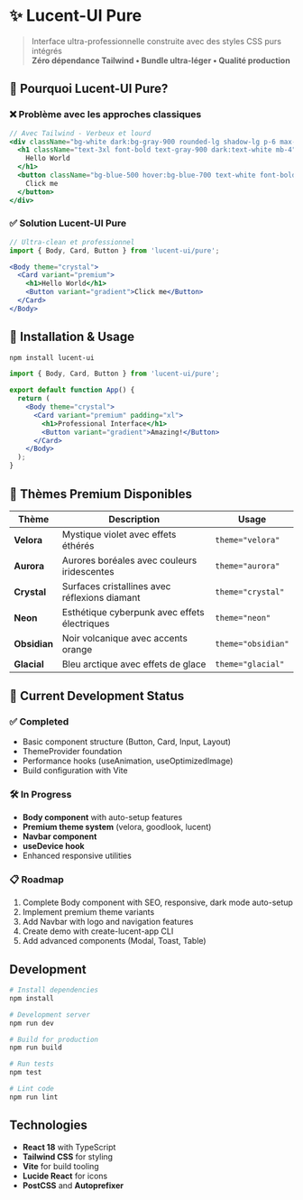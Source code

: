# ✨ Lucent-UI Pure

> Interface ultra-professionnelle construite avec des styles CSS purs intégrés  
> **Zéro dépendance Tailwind • Bundle ultra-léger • Qualité production**

## 🎯 Pourquoi Lucent-UI Pure?

### ❌ Problème avec les approches classiques
```jsx
// Avec Tailwind - Verbeux et lourd
<div className="bg-white dark:bg-gray-900 rounded-lg shadow-lg p-6 max-w-md mx-auto">
  <h1 className="text-3xl font-bold text-gray-900 dark:text-white mb-4">
    Hello World
  </h1>
  <button className="bg-blue-500 hover:bg-blue-700 text-white font-bold py-2 px-4 rounded">
    Click me
  </button>
</div>
```

### ✅ Solution Lucent-UI Pure
```jsx
// Ultra-clean et professionnel
import { Body, Card, Button } from 'lucent-ui/pure';

<Body theme="crystal">
  <Card variant="premium">
    <h1>Hello World</h1>
    <Button variant="gradient">Click me</Button>
  </Card>
</Body>
```

## 🚀 Installation & Usage

```bash
npm install lucent-ui
```

```jsx
import { Body, Card, Button } from 'lucent-ui/pure';

export default function App() {
  return (
    <Body theme="crystal">
      <Card variant="premium" padding="xl">
        <h1>Professional Interface</h1>
        <Button variant="gradient">Amazing!</Button>
      </Card>
    </Body>
  );
}
```

## 🎨 Thèmes Premium Disponibles

| Thème | Description | Usage |
|-------|-------------|--------|
| **Velora** | Mystique violet avec effets éthérés | `theme="velora"` |
| **Aurora** | Aurores boréales avec couleurs iridescentes | `theme="aurora"` |
| **Crystal** | Surfaces cristallines avec réflexions diamant | `theme="crystal"` |
| **Neon** | Esthétique cyberpunk avec effets électriques | `theme="neon"` |
| **Obsidian** | Noir volcanique avec accents orange | `theme="obsidian"` |
| **Glacial** | Bleu arctique avec effets de glace | `theme="glacial"` |

## 🚧 Current Development Status

### ✅ Completed
- Basic component structure (Button, Card, Input, Layout)
- ThemeProvider foundation
- Performance hooks (useAnimation, useOptimizedImage)
- Build configuration with Vite

### 🛠️ In Progress
- **Body component** with auto-setup features
- **Premium theme system** (velora, goodlook, lucent)
- **Navbar component**
- **useDevice hook**
- Enhanced responsive utilities

### 📋 Roadmap
1. Complete Body component with SEO, responsive, dark mode auto-setup
2. Implement premium theme variants
3. Add Navbar with logo and navigation features
4. Create demo with create-lucent-app CLI
5. Add advanced components (Modal, Toast, Table)

## Development

```bash
# Install dependencies
npm install

# Development server
npm run dev

# Build for production
npm run build

# Run tests
npm test

# Lint code
npm run lint
```

## Technologies

- **React 18** with TypeScript
- **Tailwind CSS** for styling
- **Vite** for build tooling
- **Lucide React** for icons
- **PostCSS** and **Autoprefixer**
